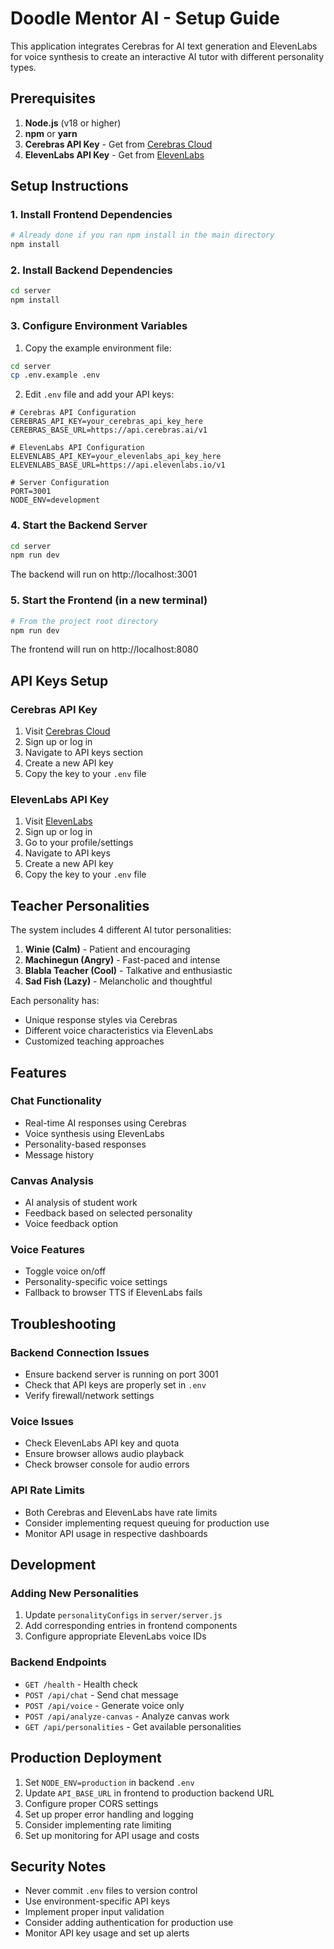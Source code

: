 
# Doodle Mentor AI - Setup Guide

This application integrates Cerebras for AI text generation and ElevenLabs for voice synthesis to create an interactive AI tutor with different personality types.

## Prerequisites

1. **Node.js** (v18 or higher)
2. **npm** or **yarn**
3. **Cerebras API Key** - Get from [Cerebras Cloud](https://cloud.cerebras.ai/)
4. **ElevenLabs API Key** - Get from [ElevenLabs](https://elevenlabs.io/)

## Setup Instructions

### 1. Install Frontend Dependencies

```bash
# Already done if you ran npm install in the main directory
npm install
```

### 2. Install Backend Dependencies

```bash
cd server
npm install
```

### 3. Configure Environment Variables

1. Copy the example environment file:
```bash
cd server
cp .env.example .env
```

2. Edit `.env` file and add your API keys:
```env
# Cerebras API Configuration
CEREBRAS_API_KEY=your_cerebras_api_key_here
CEREBRAS_BASE_URL=https://api.cerebras.ai/v1

# ElevenLabs API Configuration
ELEVENLABS_API_KEY=your_elevenlabs_api_key_here
ELEVENLABS_BASE_URL=https://api.elevenlabs.io/v1

# Server Configuration
PORT=3001
NODE_ENV=development
```

### 4. Start the Backend Server

```bash
cd server
npm run dev
```

The backend will run on http://localhost:3001

### 5. Start the Frontend (in a new terminal)

```bash
# From the project root directory
npm run dev
```

The frontend will run on http://localhost:8080

## API Keys Setup

### Cerebras API Key
1. Visit [Cerebras Cloud](https://cloud.cerebras.ai/)
2. Sign up or log in
3. Navigate to API keys section
4. Create a new API key
5. Copy the key to your `.env` file

### ElevenLabs API Key
1. Visit [ElevenLabs](https://elevenlabs.io/)
2. Sign up or log in
3. Go to your profile/settings
4. Navigate to API keys
5. Create a new API key
6. Copy the key to your `.env` file

## Teacher Personalities

The system includes 4 different AI tutor personalities:

1. **Winie (Calm)** - Patient and encouraging
2. **Machinegun (Angry)** - Fast-paced and intense
3. **Blabla Teacher (Cool)** - Talkative and enthusiastic
4. **Sad Fish (Lazy)** - Melancholic and thoughtful

Each personality has:
- Unique response styles via Cerebras
- Different voice characteristics via ElevenLabs
- Customized teaching approaches

## Features

### Chat Functionality
- Real-time AI responses using Cerebras
- Voice synthesis using ElevenLabs
- Personality-based responses
- Message history

### Canvas Analysis
- AI analysis of student work
- Feedback based on selected personality
- Voice feedback option

### Voice Features
- Toggle voice on/off
- Personality-specific voice settings
- Fallback to browser TTS if ElevenLabs fails

## Troubleshooting

### Backend Connection Issues
- Ensure backend server is running on port 3001
- Check that API keys are properly set in `.env`
- Verify firewall/network settings

### Voice Issues
- Check ElevenLabs API key and quota
- Ensure browser allows audio playback
- Check browser console for audio errors

### API Rate Limits
- Both Cerebras and ElevenLabs have rate limits
- Consider implementing request queuing for production use
- Monitor API usage in respective dashboards

## Development

### Adding New Personalities
1. Update `personalityConfigs` in `server/server.js`
2. Add corresponding entries in frontend components
3. Configure appropriate ElevenLabs voice IDs

### Backend Endpoints
- `GET /health` - Health check
- `POST /api/chat` - Send chat message
- `POST /api/voice` - Generate voice only
- `POST /api/analyze-canvas` - Analyze canvas work
- `GET /api/personalities` - Get available personalities

## Production Deployment

1. Set `NODE_ENV=production` in backend `.env`
2. Update `API_BASE_URL` in frontend to production backend URL
3. Configure proper CORS settings
4. Set up proper error handling and logging
5. Consider implementing rate limiting
6. Set up monitoring for API usage and costs

## Security Notes

- Never commit `.env` files to version control
- Use environment-specific API keys
- Implement proper input validation
- Consider adding authentication for production use
- Monitor API key usage and set up alerts